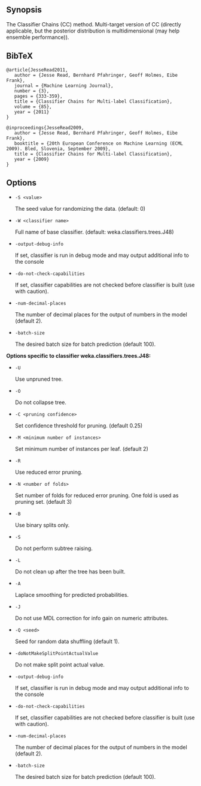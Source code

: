 ## Synopsis
The Classifier Chains (CC) method.
Multi-target version of CC (directly applicable, but the posterior distribution is multidimensional (may help ensemble performance)).

## BibTeX
```
@article{JesseRead2011,
   author = {Jesse Read, Bernhard Pfahringer, Geoff Holmes, Eibe Frank},
   journal = {Machine Learning Journal},
   number = {3},
   pages = {333-359},
   title = {Classifier Chains for Multi-label Classification},
   volume = {85},
   year = {2011}
}

@inproceedings{JesseRead2009,
   author = {Jesse Read, Bernhard Pfahringer, Geoff Holmes, Eibe Frank},
   booktitle = {20th European Conference on Machine Learning (ECML 2009). Bled, Slovenia, September 2009},
   title = {Classifier Chains for Multi-label Classification},
   year = {2009}
}
```
## Options
* `-S <value>`

    The seed value for randomizing the data.
    (default: 0)

* `-W <classifier name>`

    Full name of base classifier.
    (default: weka.classifiers.trees.J48)

* `-output-debug-info`

    If set, classifier is run in debug mode and
    may output additional info to the console

* `-do-not-check-capabilities`

    If set, classifier capabilities are not checked before classifier is built
    (use with caution).

* `-num-decimal-places`

    The number of decimal places for the output of numbers in the model (default 2).

* `-batch-size`

    The desired batch size for batch prediction  (default 100).

**Options specific to classifier weka.classifiers.trees.J48:**

* `-U`

    Use unpruned tree.

* `-O`

    Do not collapse tree.

* `-C <pruning confidence>`

    Set confidence threshold for pruning.
    (default 0.25)

* `-M <minimum number of instances>`

    Set minimum number of instances per leaf.
    (default 2)

* `-R`

    Use reduced error pruning.

* `-N <number of folds>`

    Set number of folds for reduced error
    pruning. One fold is used as pruning set.
    (default 3)

* `-B`

    Use binary splits only.

* `-S`

    Do not perform subtree raising.

* `-L`

    Do not clean up after the tree has been built.

* `-A`

    Laplace smoothing for predicted probabilities.

* `-J`

    Do not use MDL correction for info gain on numeric attributes.

* `-Q <seed>`

    Seed for random data shuffling (default 1).

* `-doNotMakeSplitPointActualValue`

    Do not make split point actual value.

* `-output-debug-info`

    If set, classifier is run in debug mode and
    may output additional info to the console

* `-do-not-check-capabilities`

    If set, classifier capabilities are not checked before classifier is built
    (use with caution).

* `-num-decimal-places`

    The number of decimal places for the output of numbers in the model (default 2).

* `-batch-size`

    The desired batch size for batch prediction  (default 100).
